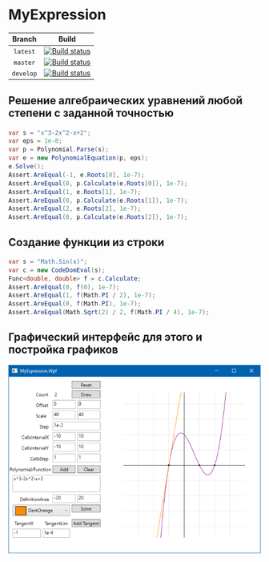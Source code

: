 # MyExpression
|Branch|Build|
|:----:|:---:|
| `latest` | [![Build status](https://ci.appveyor.com/api/projects/status/y44s4vmjr7nvnyk0?svg=true)](https://ci.appveyor.com/project/prekel/myexpression) |
| `master` | [![Build status](https://ci.appveyor.com/api/projects/status/y44s4vmjr7nvnyk0/branch/master?svg=true)](https://ci.appveyor.com/project/prekel/myexpression/branch/master) |
| `develop` | [![Build status](https://ci.appveyor.com/api/projects/status/y44s4vmjr7nvnyk0/branch/develop?svg=true)](https://ci.appveyor.com/project/prekel/myexpression/branch/develop) |

## Решение алгебраических уравнений любой степени с заданной точностью
```c#
var s = "x^3-2x^2-x+2";
var eps = 1e-8;
var p = Polynomial.Parse(s);
var e = new PolynomialEquation(p, eps);
e.Solve();
Assert.AreEqual(-1, e.Roots[0], 1e-7);
Assert.AreEqual(0, p.Calculate(e.Roots[0]), 1e-7);
Assert.AreEqual(1, e.Roots[1], 1e-7);
Assert.AreEqual(0, p.Calculate(e.Roots[1]), 1e-7);
Assert.AreEqual(2, e.Roots[2], 1e-7);
Assert.AreEqual(0, p.Calculate(e.Roots[2]), 1e-7);
```

## Создание функции из строки
```c#
var s = "Math.Sin(x)";
var c = new CodeDomEval(s);
Func<double, double> f = c.Calculate;
Assert.AreEqual(0, f(0), 1e-7);
Assert.AreEqual(1, f(Math.PI / 2), 1e-7);
Assert.AreEqual(0, f(Math.PI), 1e-7);
Assert.AreEqual(Math.Sqrt(2) / 2, f(Math.PI / 4), 1e-7);
```

## Графический интерфейс для этого и постройка графиков
![Build status](MyExpression.Wpf/Screenshot.png)
